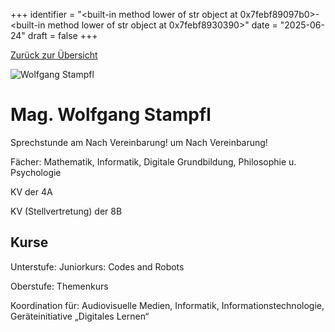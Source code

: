 
+++
identifier = "<built-in method lower of str object at 0x7febf89097b0>-<built-in method lower of str object at 0x7febf8930390>"
date = "2025-06-24"
draft = false
+++

 [Zurück zur Übersicht](/schule/lehrpersonal/)

<div class="row">
<div class="column">
<img src="/images/personal/Stampfl.jpg" alt="Wolfgang Stampfl"> 
</div>
<div class="column">

# Mag. Wolfgang Stampfl 

Sprechstunde am Nach Vereinbarung! um Nach Vereinbarung!

Fächer: Mathematik,  Informatik,  Digitale Grundbildung,  Philosophie u. Psychologie

KV der 4A

KV (Stellvertretung) der 8B

## Kurse

Unterstufe: Juniorkurs: Codes and Robots

Oberstufe: Themenkurs

Koordination für: Audiovisuelle Medien, Informatik, Informationstechnologie, Geräteinitiative „Digitales Lernen“

</div>
</div> 

